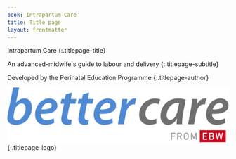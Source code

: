 ```yaml
---
book: Intrapartum Care
title: Title page
layout: frontmatter
---
```


Intrapartum Care
{:.titlepage-title}

An advanced-midwife's guide to labour and delivery
{:.titlepage-subtitle}

Developed by the Perinatal Education Programme
{:.titlepage-author}

![Bettercare logo](images/bettercare-logo.svg){:.titlepage-logo}
